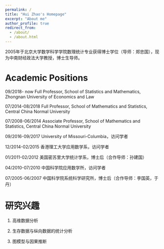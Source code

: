 ```yaml
---
permalink: /
title: "Hui Zhao's Homepage"
excerpt: "About me"
author_profile: true
redirect_from: 
  - /about/
  - /about.html
---
```


2005年于北京大学数学科学学院数理统计专业获得博士学位（导师：郑忠国），现为中南财经政法大学教授，博士生导师。

Academic Positions
======
09/2018- now      Full Professor, School of Statistics and Mathematics, Zhongnan University of Economics and Law

07/2014-08/2018   Full Professor, School of Mathematics and Statistics, Central China Normal University

07/2008-06/2014  Associate Professor, School of Mathematics and Statistics, Central China Normal University

09/2016-09/2017  University of Missouri-Columbia，访问学者

12/2014-02/2015 香港理工大学应用数学系，访问学者

01/2011-02/2012 美国密苏里大学统计学系，博士后（合作导师：孙建国）

04/2010-07/2010 中国科学院应用数学所，访问学者

07/2005-06/2007 中国科学院系统科学研究所，博士后（合作导师：李国英，于丹）


研究兴趣
======
1) 高维数据分析

2) 生存数据与纵向数据的统计分析

3) 图模型与因果推断
